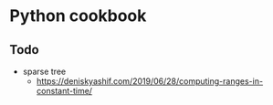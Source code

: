 # Python cookbook

## Todo

- sparse tree
  - https://deniskyashif.com/2019/06/28/computing-ranges-in-constant-time/
